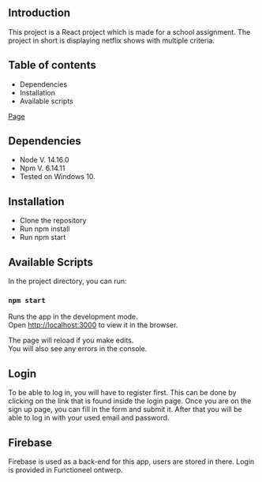 ## Introduction
This project is a React project which is made for a school assignment. The project in short is displaying netflix shows with multiple criteria.

## Table of contents
* Dependencies
* Installation
* Available scripts

[Page](./src/image/img.png)

## Dependencies
* Node V. 14.16.0
* Npm V. 6.14.11
* Tested on Windows 10.

## Installation
* Clone the repository
* Run npm install
* Run npm start

## Available Scripts

In the project directory, you can run:

### `npm start`

Runs the app in the development mode.<br />
Open [http://localhost:3000](http://localhost:3000) to view it in the browser.

The page will reload if you make edits.<br />
You will also see any errors in the console.

## Login 
To be able to log in, you will have to register first. This can be done by clicking on the link that is found inside the login page. Once you are on the sign up page, you can fill in the form and submit it. After that you will be able to log in with your used email and password. 

## Firebase
Firebase is used as a back-end for this app, users are stored in there.
Login is provided in Functioneel ontwerp.